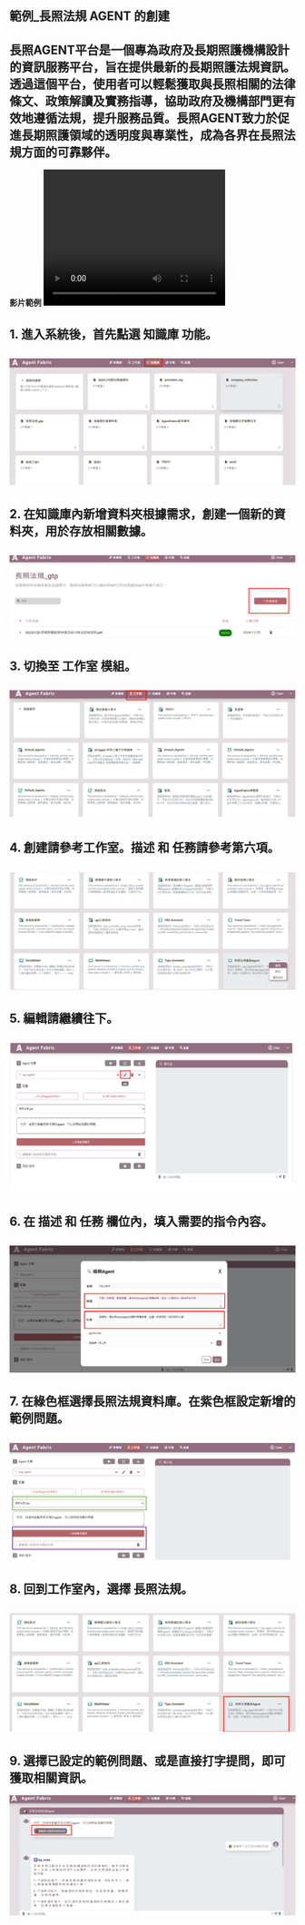 ## 範例_長照法規 AGENT 的創建

**長照AGENT平台是一個專為政府及長期照護機構設計的資訊服務平台，旨在提供最新的長期照護法規資訊。透過這個平台，使用者可以輕鬆獲取與長照相關的法律條文、政策解讀及實務指導，協助政府及機構部門更有效地遵循法規，提升服務品質。長照AGENT致力於促進長期照護領域的透明度與專業性，成為各界在長照法規方面的可靠夥伴。**
---
**影片範例**
<video width="320"
height="240" controls>
      <source
src="./images/agentfabric_create_plan.mp4"
type="video/mp4">
</video>


## 1. 進入系統後，首先點選 **知識庫** 功能。

![本地圖片](./images/57.png "本地圖片示例")
---

## 2. 在知識庫內新增資料夾根據需求，創建一個新的資料夾，用於存放相關數據。

![本地圖片](./images/58.png "本地圖片示例")
---

## 3. 切換至 **工作室** 模組。

![本地圖片](./images/59.png "本地圖片示例")
---

## 4. 創建請參考工作室。**描述** 和 **任務**請參考第六項。

![本地圖片](./images/60.png "本地圖片示例")
---

## 5. 編輯請繼續往下。

![本地圖片](./images/61.png "本地圖片示例")
---

## 6. 在 **描述** 和 **任務** 欄位內，填入需要的指令內容。

![本地圖片](./images/62.png "本地圖片示例")
---

## 7.  在**綠色框**選擇**長照法規資料庫**。在**紫色框**設定新增的範例問題。

![本地圖片](./images/63.png "本地圖片示例")
---

## 8. 回到工作室內，選擇 **長照法規**。

![本地圖片](./images/64.png "本地圖片示例")
---

## 9. 選擇已設定的範例問題、或是直接打字提問，即可獲取相關資訊。

![本地圖片](./images/65.png "本地圖片示例")


